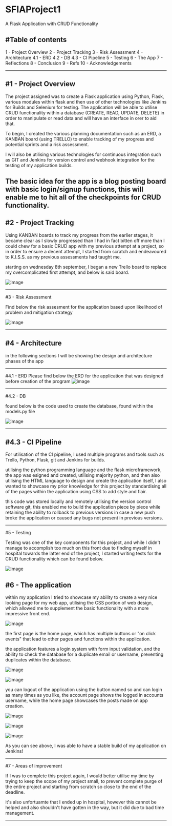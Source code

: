 # SFIAProject1

A Flask Application with CRUD Functionality

#Table of contents
---------------------

1 - Project Overview
2 - Project Tracking
3 - Risk Assessment
4 - Architecture
    4.1 - ERD
    4.2 - DB
    4.3 - CI Pipeline
5 - Testing
6 - The App
7 - Reflections
8 - Conclusion
9 - Refs
10 - Acknowledgements

----------------------

#1 - Project Overview
--------------------
The project assigned was to create a Flask application using Python, Flask, various modules within flask and then use of other technologies like Jenkins for Builds and Selenium for testing. The application will be able to utilise CRUD functionality within a database (CREATE, READ, UPDATE, DELETE) in order to manipulate or read data and will have an interface in orer to aid that.

To begin, I created the various planning documentation such as an ERD, a KANBAN board (using TRELLO) to enable tracking of my progress and potential sprints and a risk assessment.

I will also be utilising various technologies for continuous integration such as GIT and Jenkins for version control and webhook integration for the testing of my application builds.

The basic idea for the app is a blog posting board with basic login/signup functions, this will enable me to hit all of the checkpoints for CRUD functionality.
--------------------

#2 - Project Tracking
---------------------

Using KANBAN boards to track my progress from the earlier stages, it became clear as I slowly progressed than I had in fact bitten off more than I could chew for a basic CRUD app with my previous attempt at a project, so in order to ensure a decent attempt, I started from scratch and endeavoured to K.I.S.S. as my previous assessments had taught me. 

starting on wednesday 8th september, I began a new Trello board to replace my overcomplicated first attempt, and below is said board.

![image](https://user-images.githubusercontent.com/88770574/133234006-794bad80-9553-4cc0-bef1-5d91061c9493.png)


-------------------------

#3 - Risk Assessment

Find below the risk assesment for the application based upon likelihood of problem and mitigation strategy

![image](https://user-images.githubusercontent.com/88770574/133231430-6e122d3c-1444-4e25-849e-59bb45e46bb6.png)

---------------------------

#4 - Architecture
---------------------------

in the following sections I will be showing the design and architecture phases of the app

--------------------------
#4.1 - ERD
Please find below the ERD for the application that was designed before creation of the program
![image](https://user-images.githubusercontent.com/88770574/133232554-2acdbdb9-cfcf-4b5b-be0c-d238e594cb5a.png)

--------------------------------

#4.2 - DB

found below is the code used to create the database, found within the models.py file

![image](https://user-images.githubusercontent.com/88770574/133227717-053f2ecb-67c8-49fc-b25a-62b6b25a74d7.png)

-------------------------------

#4.3 - CI Pipeline
--------------------------------

For utilisation of the CI pipeline, I used multiple programs and tools such as Trello, Python, Flask, git and Jenkins for builds.

utilising the python programming language and the flask microframework, the app was esigned and created, utilising majority python, and then also utilising the HTML language to design and create the application itself, I also wanted to showcase my prior knowledge for this project by standardising all of the pages within the application using CSS to add style and flair.

this code was stored locally and remotely utilising the version control software git, this enabled me to build the application piece by piece while retaining the ability to rollback to previous versions in case a new push broke the application or caused any bugs not present in previous versions.





-----------------------------------------
#5 - Testing

Testing was one of the key components for this project, and while I didn't manage to accomplish too much on this front due to finding myself in hospital towards the latter end of the project, I started writing tests for the CRUD functionality which can be found below. 

![image](https://user-images.githubusercontent.com/88770574/133227809-b7af5324-fa9d-45a7-8439-feec3edf9669.png)



#6 - The application
------------------------------------

within my application I tried to showcase my ability to create a very nice looking page for my web app, utilising the CSS portion of web design, which allowed me to supplement the basic functionality with a more impressive front end.

![image](https://user-images.githubusercontent.com/88770574/133227876-fb2b15a4-2e5a-48f5-bc22-8bf84c0af5a0.png)


the first page is the home page, which has multiple buttons or "on click events" that lead to other pages and functions within the application.

the application features a login system with form input validation, and the ability to check the database for a duplicate email or username, preventing duplicates within the database.

![image](https://user-images.githubusercontent.com/88770574/133227966-00f66593-848b-4c8c-8cbc-cb06f3cfa036.png)

![image](https://user-images.githubusercontent.com/88770574/133228116-b4d88201-c19a-49aa-b146-b8cd116c8a44.png)

you can logout of the application using the button named so and can login as many times as you like, the account page shows the logged in accounts username, while the home page showcases the posts made on app creation.

![image](https://user-images.githubusercontent.com/88770574/133228292-3605fbfb-5d4e-49a1-a7bf-a0182a525bba.png)

![image](https://user-images.githubusercontent.com/88770574/133228392-eb2baf72-451d-4227-96cf-571e3a9c50c1.png)

![image](https://user-images.githubusercontent.com/88770574/133238094-b5cec80d-f3dd-435f-8890-ce0e9884df17.png)


As you can see above, I was able to have a stable build of my application on Jenkins!


----------------------------------------

#7 - Areas of improvement

If I was to complete this project again, I would better utilise my time by trying to keep the scope of my project small, to prevent complete purge of the entire project and starting from scratch so close to the end of the deadline. 

it's also unfortuamte that I ended up in hospital, however this cannot be helped and also shouldn't have gotten in the way, but it did due to bad time management.

------------------------------------------
